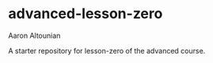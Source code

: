 # advanced-lesson-zero

Aaron Altounian

A starter repository for lesson-zero of the advanced course.
